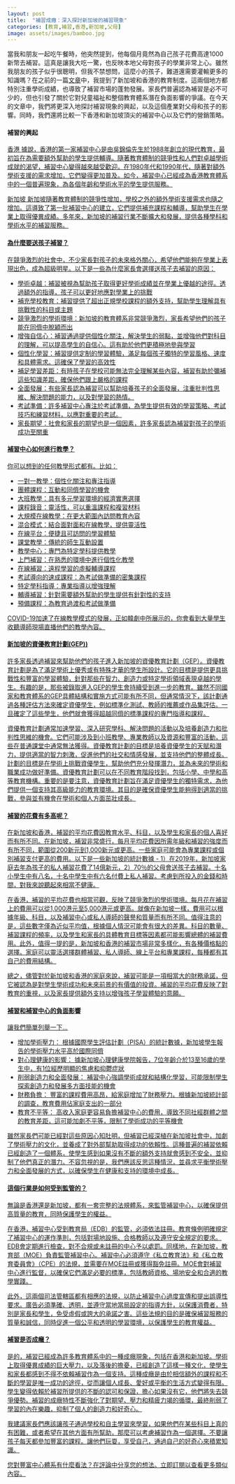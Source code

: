 ```yaml
---
layout: post
title:  "補習成癮：深入探討新加坡的補習現象"
categories: [教育,補習,香港,新加坡,父母]
image: assets/images/bamboo.jpg
---
```

當我和朋友一起吃午餐時，他突然提到，他每個月竟然為自己孩子花費高達1000新幣去補習。這真是讓我大吃一驚，也反映本地父母對孩子的學業非常上心。雖然我朋友的孩子似乎很聰明，但我不禁想問，這麼小的孩子，難道還需要灌輸更多的知識嗎？在之前的一篇[文章](https://fromhktosg.github.io/zh/education/)中，我提到了新加坡和香港的教育制度。這兩個地方都特別注重學術成績，也導致了補習市場的蓬勃發展。家長們普遍認為補習是必不可少的，但也引發了關於它對兒童福祉和整個教育體系潛在負面影響的爭議。在今天的文章中，我們將更深入地探討補習現象的興起，以及這個產業對父母和孩子的影響。同時，我們還將比較一下香港和新加坡頂尖的補習中心以及它們的營銷策略。

#### 補習的興起

<u>香港<u>
據說，香港的第一家補習中心是由吳錦倫先生於1988年創立的現代教育，最初旨在為需要額外幫助的學生提供輔導。隨著教育體制的競爭性和人們對卓越學術成就的渴望，補習中心變得越來越受歡迎。在1980年代和1990年代，隨著對額外學術支援的需求增加，它們變得更加普及。如今，補習中心已經成為香港教育體系中的一個普遍現象，為各個年齡和學術水平的學生提供服務。

<u>新加坡<u>
新加坡隨著教育體制的競爭性增加，學校之外的額外學術支援需求也隨之增加。這導致了第一批補習中心的建立，它們提供補充課程和輔導，幫助學生在學業上取得優異成績。多年來，新加坡的補習行業不斷擴大和發展，提供各種學科和學術水平的補習服務。

#### 為什麼要送孩子補習？

在競爭激烈的社會中，不少家長對孩子的未來格外關心，希望他們能夠在學業上表現出色，成為超級明星。以下是一些為什麼家長會選擇送孩子去補習的原因：
+ 學術卓越：補習被視為幫助孩子取得更好學術成績並在學業上優越的途徑。透過額外的指導，孩子可以更好地應對學業上的挑戰
+ 補充學校教育：補習提供了超出正規學校課程的額外支持，幫助學生理解具有挑戰性的科目或主題
+ 競爭激烈的學術環境：新加坡的教育體系非常競爭激烈，家長希望他們的孩子能在同儕中脫穎而出
+ 增強自信心：補習通過提供個性化關注，解決學生的弱點，並增強他們對科目的理解，可以提高學生的自信心。這有助於他們更積極地參與學習
+ 個性化學習：補習提供定制的學習體驗，滿足每個孩子獨特的學習風格、速度和具體需求。這確保了學習的高效性
+ 補足學習差距：有時孩子在學校可能無法完全理解某些內容，補習有助於彌補這些知識差距，確保他們跟上嚴格的課程
+ 全面發展：有些家長認為補習可以幫助培養孩子的全面發展，注重批判性思維、解決問題的能力，以及對學習的熱情。
+ 考試準備：許多補習中心專注於考試準備，為學生提供有效的學習策略、考試技巧和練習材料，以應對重要的考試。
+ 家長期望：社會和家長的期望也是一個因素，許多家長認為補習對孩子的學術成功至關重

#### 補習中心如何進行教學？
你可以想到的任何教學形式都有。比如：
+ 一對一教學：個性化關注和專注指導
+ 團體課程：互動和同儕學習的機會
+ 大班教學：具有多元學習環境的經濟實惠選擇
+ 課程錄音：靈活性，可以重溫課程和複習材料
+ 大規模在線教學：在更大範圍內訪問教育內容
+ 混合模式：結合面對面和在線教學，提供靈活性
+ 在線平台：便捷且可訪問的學習體驗
+ 課堂教學：傳統的師生互動設置
+ 教學中心：專門為特定學科提供教學
+ 上門補習：在熟悉的環境中進行個性化教學
+ 在線補習：遠程學習的虛擬輔導課程
+ 考試導向的速成課程：為考試做準備的密集課程
+ 特定學科指導：專業指導以增強理解
+ 輔導補習：針對需要額外幫助的學生提供有針對性的支持
+ 預備課程：為教育過渡和考試做準備

COVID-19加速了在線教學模式的發展，正如韓劇中所展示的，你會看到大量學生收聽導師現場直播他們的教學內容。

#### 新加坡的資優教育計劃(GEP))
許多家長透過補習來幫助他們的孩子進入新加坡的資優教育計劃（GEP）。資優教育計劃是為了滿足學術上優秀或有特殊才華的學生所設計。它的目標是提供更具挑戰性和豐富的學習體驗，針對那些在智力、創造力或特定學術領域表現卓越的學生。有趣的是，那些被錄取進入GEP的學生會持續受到進一步的教育。雖然不同國家和教育體系的GEP具體結構和實施方式可能有所不同，但通常情況下，該計劃通過各種評估方法來確定資優學生，例如標準化測試、教師的推薦或作品集評估。一旦確定了這些學生，他們就會獲得超越同儕的標準課程的專門指導和課程。

資優教育計劃通常加速學習、深入研究學科、解決問題的活動以及培養創造力和批判性思維的機會。它們可能涉及到小班教學、專業教師以及資源和豐富的活動，這些在普通課堂中通常無法獲得。資優教育計劃的目標是培養資優學生的天賦和潛力，提供適當的智力刺激，促進他們的社交和情感發展，並支持他們的整體成長。計劃的目標是在學術上挑戰資優學生，幫助他們充分發揮潛力，並為未來的學術和職業成功做好準備。資優教育計劃可以在不同教育階段找到，包括小學、中學和高等教育機構。重要的是要注意，資優教育計劃旨在滿足資優學生的獨特需求，為他們提供一個支持其高級能力的教育環境。其目的是確保資優學生能夠得到適當的挑戰，參與並有機會在學術和個人方面茁壯成長。

#### 補習的花費有多高呢？
在新加坡和香港，補習的平均花費因教育水平、科目，以及學生和家長的個人喜好而有所不同。在新加坡，補習非常盛行，每月平均花費因所需年級和補習的強度而有所不同，範圍從200新元到1,000新元或更高。一些家庭可能會為專業課程或個別補習支付更高的費用。以下是一些新加坡的統計數據 - 1）在2019年，新加坡家庭去年為孩子的私人補習花費了14億新元，2）70％的父母會送孩子去補習。十名小學生中有八名，十名中學生中有六名付費上私人補習。考慮到所投入的金錢和時間，對我來說聽起來相當不健康。

在香港，補習的平均花費也相當可觀，反映了競爭激烈的學術環境。每月花在補習上的費用可以從1,000港元至5,000港元或更高。就像在新加坡一樣，費用可以根據年級、科目，以及補習中心或私人導師的聲譽和質量而有所不同。值得注意的是，這些數字僅為近似平均值，根據個人情況可能會有很大的差異。科目的數量、補習課程的頻率，以及學生和家長的具體教育目標等因素都可能影響總體的補習費用。此外，值得一提的是，新加坡和香港的補習市場非常多樣化，有各種價格點的選擇。家庭可以靈活選擇群體補習、私人導師、線上平台和專業課程，每種都有其自己的費用結構。

總之，儘管對於新加坡和香港的家庭來說，補習可能是一項相當大的財務承諾，但它被認為是對學生學術成功和未來前景的有價值的投資。補習的平均花費反映了對教育的重視，以及家長提供額外支持以增強孩子學習體驗的意願。

#### 補習和補習中心的負面影響

讓我們簡單列舉一下…
+ 增加學術壓力： 根據國際學生評估計劃（PISA）的統計數據，新加坡學生報告的學術壓力水平高於國際同儕
+ 對心理健康的影響： 據新加坡心理健康學院報告，7位年齡介於13至16歲的學生中，有1位經歷明顯的焦慮和抑鬱症狀
+ 削弱創造力和全面發展： 補習中心強調學術成就和結構化學習，可能限制學生探索創造力和發展多方面技能的機會
+ 財務負擔： 豐富的課程費用高昂，給家庭增加了財務壓力。根據新加坡統計部的調查，教育費用佔家庭支出的一部分
+ 教育不平等： 高收入家庭更容易負擔補習中心的費用，導致不同社經群體之間的教育差距，這可能加劇不平等，限制了學術成功的平等機會

雖然家長們可能已經對這些原因心知肚明，但補習已經深植在新加坡社會中，加劇了學術壓力的文化，並養成了對外部幫助取得成功的依賴性。這種普遍的補習依賴已經創造了一個體系，使學生感到如果沒有不斷的額外支持就會感到不安全，並抑制了他們真正的潛力。不容忽視的是，我們應該反思這種情況，並尋求平衡學術壓力和全面發展的方式，以確保學生在健康和支持的環境中成長。

#### 這個行業是如何受到監管的？
無論是香港還是新加坡，都有一套完整的法規體系，來監管補習中心，以確保提供高質量的教育，同時保護學生的權益。

在香港，補習中心受到教育局（EDB）的監管，必須依法註冊。教育條例明確規定了補習中心的運作準則，包括對場地設施、合格教師以及遵守安全規定的要求。EDB會定期進行檢查，對不合規或未註冊的中心予以處罰。同樣地，在新加坡，教育部（MOE）負責監管補習中心。補習中心必須遵守《私立教育法》和《私立教育委員會》（CPE）的法規，並需要在MOE註冊或獲得豁免註冊。MOE會對補習中心進行監督，以確保它們滿足必要的標準，包括教師資格、場地安全和合適的教學實踐。

此外，這兩個司法管轄區都有相應的法規，以防止補習中心過度宣傳和提出誤導性要求。廣告必須準確、透明，並遵守當地當局設定的指導方針，以保護消費者，特別是家長和學生，免受虛假或誇大的承諾之害。這些法規的目的是確保補習服務的質量和誠信，同時促進一個公平和透明的學習環境，以保護學生的教育權益。

#### 補習是否成癮？
是的，補習已經成為許多教育體系中的一種成癮現象，包括在香港和新加坡。學術上取得優異成績的巨大壓力，以及落後的擔憂，已經創造了這樣一種文化，使學生和家長都感到不得不依賴補習作為一個支持。這種成癮是由於相信額外的課程和不斷的學習是唯一成功的途徑，從而讓個人成長、愛好或平衡的生活方式變得有限。學生變得依賴於補習所提供的不斷的認可和保證，擔心如果沒有它，他們將失去競爭優勢。補習的成癮特性不斷強化了對期望、壓力和精疲力竭的循環，最終削弱了學習的內在樂趣，抑制了個人的創造力和好奇心。

我建議家長們應該讓孩子通過學校和自主學習來學習，如果他們在某些科目上真的有困難，或者希望在其他方面有所幫助，那麼可以考慮補習作為一個選擇。不要讓孩子每天都參加豐富的課程。讓他們玩耍，享受自己，通過自己的好奇心來積累知識。

您對豐富中心體系有什麼看法？在評論中分享您的想法。立即訂閱以查看更多類似內容。